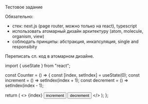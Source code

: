 Тестовое задание

Обязательно:
- стек: next.js (page router, можно только на react), typescript
- использовать атомарный дизайн архитектуру (atom, molecule, organism, view) 
- соблюдать принципы: абстракция, инкапсуляция, single and responsibity


Переписать сл. код в атомарном дизайне.

import { useState } from "react";

const Counter = () => {
  const [index, setIndex] = useState(0);
  const increment = () => setIndex(index + 1);
  const decrement = () => setIndex(index - 1);

  return (
    <>
      <span>{index}</span>
      <button onClick={increment}>increment</button>
      <button onClick={decrement}>decrement</button>
    </>
  );
};
